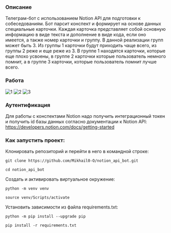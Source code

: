 ### Описание
Телеграм-бот с использованием Notion API для подготовки к собеседованиям. Бот парсит конспект и формирует на основе данных специальные карточки. Каждая карточка представляет собой основную информацию в виде текста и дополнение в виде кода, если оно имеется, а также номер карточки и группу. В данной реализации групп может быть 3. Из группы 1 карточки будут приходить чаще всего, из группы 2 реже и еще реже из 3. В группе 1 находятся карточки, которые еще плохо усвоены, в группе 2 карточки которые пользователь немного помнит, а в группе 3 карточки, которые пользователь помнит лучше всего.

### Работа
![1](https://github.com/Mikhail0-O/notion_api_bot/assets/156952363/3e5e6b01-a9f3-4b7c-acde-46e456883324)
![2](https://github.com/Mikhail0-O/notion_api_bot/assets/156952363/f0347fc2-40d6-4c79-9d98-ad790961a696)
![3](https://github.com/Mikhail0-O/notion_api_bot/assets/156952363/721e81e7-7282-44a9-a784-72ac4d38329a)

### Аутентификация
Для работы с конспектами Notion надо получить интеграционный токен и получить id базы данных согласно документации к Notion API: https://developers.notion.com/docs/getting-started

### Как запустить проект:
Клонировать репозиторий и перейти в него в командной строке:
```
git clone https://github.com/Mikhail0-O/notion_api_bot.git

cd notion_api_bot
```
Cоздать и активировать виртуальное окружение:
```
python -m venv venv

source venv/Scripts/activate
```
Установить зависимости из файла requirements.txt:
```
python -m pip install --upgrade pip

pip install -r requirements.txt
```
